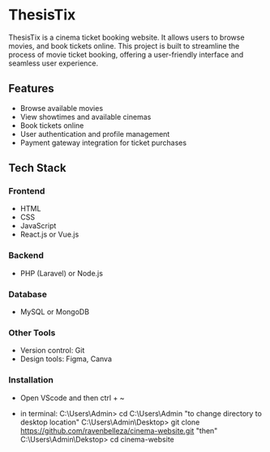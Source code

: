 # ThesisTix

ThesisTix is a cinema ticket booking website. It allows users to browse movies, and book tickets online. This project is built to streamline the process of movie ticket booking, offering a user-friendly interface and seamless user experience.

## Features

- Browse available movies
- View showtimes and available cinemas
- Book tickets online
- User authentication and profile management
- Payment gateway integration for ticket purchases

## Tech Stack

### Frontend
- HTML
- CSS
- JavaScript
- React.js or Vue.js

### Backend
- PHP (Laravel) or Node.js

### Database
- MySQL or MongoDB

### Other Tools
- Version control: Git
- Design tools: Figma, Canva

### Installation
- Open VScode and then ctrl + ~

- in terminal:
    C:\Users\Admin> cd C:\Users\Admin "to change directory to desktop location"
    C:\Users\Admin\Desktop> git clone https://github.com/ravenbelleza/cinema-website.git "then"
    C:\Users\Admin\Dekstop> cd cinema-website